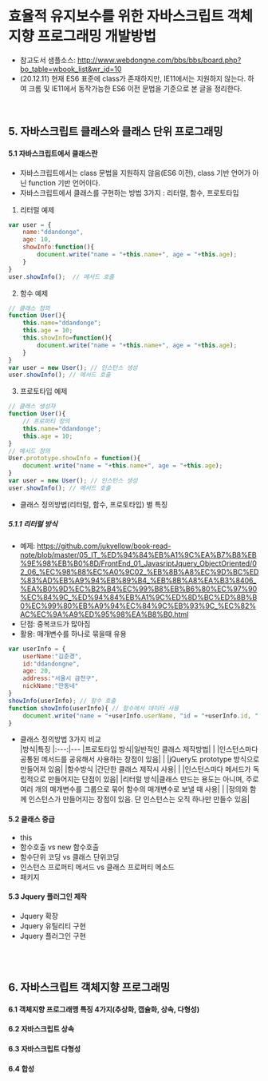 # 효율적 유지보수를 위한 자바스크립트 객체지향 프로그래밍 개발방법

- 참고도서 샘플소스: http://www.webdongne.com/bbs/bbs/board.php?bo_table=wbook_list&wr_id=10  
- (20.12.11) 현재 ES6 표준에 class가 존재하지만, IE11에서는 지원하지 않는다. 하여 크롬 및 IE11에서 동작가능한 ES6 이전 문법을 기준으로 본 글을 정리한다.    
<br>

## 5. 자바스크립트 클래스와 클래스 단위 프로그래밍

#### 5.1 자바스크립트에서 클래스란
- 자바스크립트에서는 class 문법을 지원하지 않음(ES6 이전), class 기반 언어가 아닌 function 기반 언어이다.    
- 자바스크립트에서 클래스를 구현하는 방법 3가지 : 리터럴, 함수, 프로토타입   
1. 리터럴 예제  
``` javascript
var user = {
	name:"ddandonge",
	age: 10,
	showInfo:function(){
		document.write("name = "+this.name+", age = "+this.age);
	}
}    
user.showInfo();  // 메서드 호출
```
2. 함수 예제  
``` javascript
// 클래스 정의
function User(){
	this.name="ddandonge";
	this.age = 10;
	this.showInfo=function(){
		document.write("name = "+this.name+", age = "+this.age);
	}
}		
var user = new User(); // 인스턴스 생성		
user.showInfo(); // 메서드 호출
```
3. 프로토타입 예제  
``` javascript
// 클래스 생성자
function User(){
	// 프로퍼티 정의
	this.name="ddandonge";
	this.age = 10;
}
// 메서드 정의
User.prototype.showInfo = function(){
	document.write("name = "+this.name+", age = "+this.age);
}		
var user = new User(); // 인스턴스 생성		
user.showInfo(); // 메서드 호출 
```

- 클래스 정의방법(리터럴, 함수, 프로토타입) 별 특징  
##### 5.1.1 리터럴 방식
- 예제: https://github.com/jukyellow/book-read-note/blob/master/05_IT_%ED%94%84%EB%A1%9C%EA%B7%B8%EB%9E%98%EB%B0%8D/FrontEnd_01_JavasriptJquery_ObjectOriented/02_06_%EC%98%88%EC%A0%9C02_%EB%8B%A8%EC%9D%BC%ED%83%AD%EB%A9%94%EB%89%B4_%EB%8B%A8%EA%B3%8406_%EA%B0%9D%EC%B2%B4%EC%99%B8%EB%B6%80%EC%97%90%EC%84%9C_%ED%94%84%EB%A1%9C%ED%8D%BC%ED%8B%B0%EC%99%80%EB%A9%94%EC%84%9C%EB%93%9C_%EC%82%AC%EC%9A%A9%ED%95%98%EA%B8%B0.html  
- 단점: 중복코드가 많아짐  
- 활용: 매개변수를 하나로 묶을때 유용 
``` javascript
var userInfo = {
	userName:"김춘경",
	id:"ddandongne",
	age: 20,
	address:"서울시 금천구",
	nickName:"딴동네"
}
showInfo(userInfo); // 함수 호출
function showInfo(userInfo){ // 함수에서 데이터 사용
	document.write("name = "+userInfo.userName, "id = "+userInfo.id, ", nickName = "+userInfo.nickName, ", age = "+userInfo.age, ", address = "+userInfo.address);
}
```

- 클래스 정의방법 3가지 비교  
 |방식|특징
|:---:|---
|프로토타입 방식|일반적인 클래스 제작방법|
|              |인스턴스마다 공통된 메서드를 공유해서 사용하는 장점이 있음|
|              |jQuery도 prototype 방식으로 만들어져 있음|
|함수방식 |간단한 클래스 제작시 사용|
|        |인스턴스마다 메서드가 독립적으로 만들어지는 단점이 있음|
|리터럴 방식|클래스 만드는 용도는 아니며, 주로 여러 개의 매개변수를 그룹으로 묶어 함수의 매개변수로 보낼 때 사용|
|          |정의와 함께 인스턴스가 만들어지는 장점이 있음. 단 인스턴스는 오직 하나만 만들수 있음|




#### 5.2 클래스 중급
- this  
- 함수호출 vs new 함수호출  
- 함수단위 코딩 vs 클래스 단위코딩  
- 인스턴스 프로퍼티 메서드 vs 클래스 프로퍼티 메소드  
- 패키지  

#### 5.3 Jquery 플러그인 제작
- Jquery 확장   
- Jquery 유틸리티 구현  
- Jquery 플러그인 구현  

<br>
<br>

## 6. 자바스크립트 객체지향 프로그래밍   

#### 6.1 객체지향 프로그래맹 특징 4가지(추상화, 캡슐화, 상속, 다형성)  

#### 6.2 자바스크립트 상속

#### 6.3 자바스크립트 다형성  

#### 6.4 합성  

<br>
